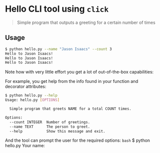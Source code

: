 # Hello CLI tool using `click`
> Simple program that outputs a greeting for a certain number of times

## Usage

```bash
$ python hello.py --name "Jason Isaacs" --count 3
Hello to Jason Isaacs!
Hello to Jason Isaacs!
Hello to Jason Isaacs!
```

Note how with very little effort you get a lot of out-of-the-box capabilities:


For example, you get help from the info found in your function and decorator attributes:

```bash
$ python hello.py --help
Usage: hello.py [OPTIONS]

  Simple program that greets NAME for a total COUNT times.

Options:
  --count INTEGER  Number of greetings.
  --name TEXT      The person to greet.
  --help           Show this message and exit.
```

And the tool can prompt the user for the required options:
```bash```
$ python hello.py
Your name:
```